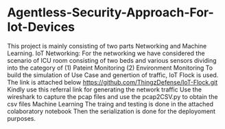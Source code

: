 # Agentless-Security-Approach-For-Iot-Devices
This project is mainly consisting of two parts Networking and Machine Learning.
IoT Networking:
For the networking we have considered the scenario of ICU room consisting of two beds and various sensors dividing into the category of
(1) Pateint Monitoring 
(2) Environment Monitoring
To build the simulation of Use Case and genertion of traffic, IoT Flock is used. 
The link is attached below
https://github.com/ThingzDefense/IoT-Flock.git 
Kindly use this referral link for generating the network traffic
Use the wireshark to capture the pcap files and use the pcap2CSV.py to obtain the csv files 
Machine Learning
The traing and testing is done in the attached colaboratory notebook
Then the serialization is done for the deployoment purposes.
